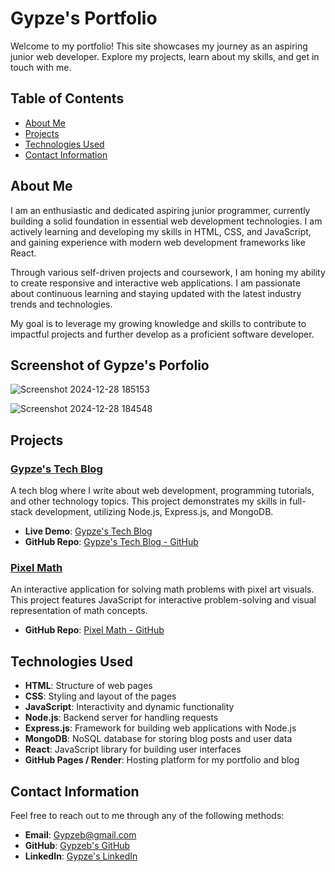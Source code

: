 # Gypze's Portfolio

Welcome to my portfolio! This site showcases my journey as an aspiring junior web developer. Explore my projects, learn about my skills, and get in touch with me.

## Table of Contents

- [About Me](#about-me)
- [Projects](#projects)
- [Technologies Used](#technologies-used)
- [Contact Information](#contact-information)

## About Me

I am an enthusiastic and dedicated aspiring junior programmer, currently building a solid foundation in essential web development technologies. I am actively learning and developing my skills in HTML, CSS, and JavaScript, and gaining experience with modern web development frameworks like React.

Through various self-driven projects and coursework, I am honing my ability to create responsive and interactive web applications. I am passionate about continuous learning and staying updated with the latest industry trends and technologies.

My goal is to leverage my growing knowledge and skills to contribute to impactful projects and further develop as a proficient software developer.

## Screenshot of Gypze's Porfolio

![Screenshot 2024-12-28 185153](https://github.com/user-attachments/assets/270c56d6-f022-45de-a62b-0ca7c0e88eee)

![Screenshot 2024-12-28 184548](https://github.com/user-attachments/assets/2edb3017-9e53-47f3-a2cd-d5b7523b9024)



## Projects

### [Gypze's Tech Blog](https://gypzes-tech-blog.onrender.com)
A tech blog where I write about web development, programming tutorials, and other technology topics. This project demonstrates my skills in full-stack development, utilizing Node.js, Express.js, and MongoDB.

- **Live Demo**: [Gypze's Tech Blog](https://gypzes-tech-blog.onrender.com)
- **GitHub Repo**: [Gypze's Tech Blog - GitHub](https://github.com/gypze/Gypzes-Tech-Blog.git)

### [Pixel Math](https://github.com/agrove21/P3-Pixel-Math.git)
An interactive application for solving math problems with pixel art visuals. This project features JavaScript for interactive problem-solving and visual representation of math concepts.

- **GitHub Repo**: [Pixel Math - GitHub](https://github.com/agrove21/P3-Pixel-Math.git)

## Technologies Used

- **HTML**: Structure of web pages
- **CSS**: Styling and layout of the pages
- **JavaScript**: Interactivity and dynamic functionality
- **Node.js**: Backend server for handling requests
- **Express.js**: Framework for building web applications with Node.js
- **MongoDB**: NoSQL database for storing blog posts and user data
- **React**: JavaScript library for building user interfaces
- **GitHub Pages / Render**: Hosting platform for my portfolio and blog

## Contact Information

Feel free to reach out to me through any of the following methods:

- **Email**: [Gypzeb@gmail.com](mailto:Gypzeb@gmail.com)
- **GitHub**: [Gypzeb's GitHub](https://github.com/gypze)
- **LinkedIn**: [Gypze's LinkedIn](https://linkedin.com/in/gypze)




